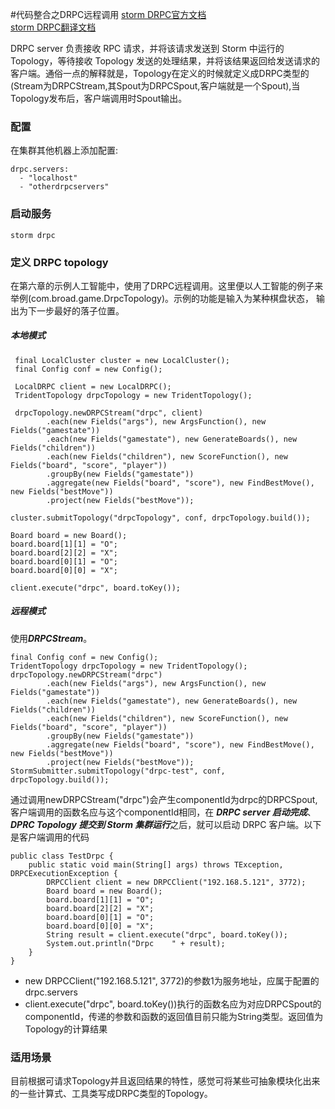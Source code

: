 #代码整合之DRPC远程调用
[storm DRPC官方文档](http://storm.apache.org/releases/1.0.1/Distributed-RPC.html)  
[storm DRPC翻译文档](http://weyo.me/pages/techs/storm-drpc-basis/)

DRPC server 负责接收 RPC 请求，并将该请求发送到 Storm 中运行的 Topology，等待接收 Topology 发送的处理结果，并将该结果返回给发送请求的客户端。通俗一点的解释就是，Topology在定义的时候就定义成DRPC类型的(Stream为DRPCStream,其Spout为DRPCSpout,客户端就是一个Spout),当Topology发布后，客户端调用时Spout输出。

### 配置

在集群其他机器上添加配置:

	drpc.servers:
	  - "localhost"
	  - "otherdrpcservers"
	  
### 启动服务

	storm drpc

### 定义 DRPC topology

在第六章的示例人工智能中，使用了DRPC远程调用。这里便以人工智能的例子来举例(com.broad.game.DrpcTopology)。示例的功能是输入为某种棋盘状态，
输出为下一步最好的落子位置。

##### 本地模式
	 final LocalCluster cluster = new LocalCluster();
	 final Config conf = new Config();

     LocalDRPC client = new LocalDRPC();
     TridentTopology drpcTopology = new TridentTopology();

     drpcTopology.newDRPCStream("drpc", client)
            .each(new Fields("args"), new ArgsFunction(), new Fields("gamestate"))
            .each(new Fields("gamestate"), new GenerateBoards(), new Fields("children"))
            .each(new Fields("children"), new ScoreFunction(), new Fields("board", "score", "player"))
            .groupBy(new Fields("gamestate"))
            .aggregate(new Fields("board", "score"), new FindBestMove(), new Fields("bestMove"))
            .project(new Fields("bestMove"));

    cluster.submitTopology("drpcTopology", conf, drpcTopology.build());

    Board board = new Board();
    board.board[1][1] = "O";
    board.board[2][2] = "X";
    board.board[0][1] = "O";
    board.board[0][0] = "X";
    
    client.execute("drpc", board.toKey());

##### 远程模式

使用***DRPCStream***。

	final Config conf = new Config();
	TridentTopology drpcTopology = new TridentTopology();
	drpcTopology.newDRPCStream("drpc")
			.each(new Fields("args"), new ArgsFunction(), new Fields("gamestate"))
			.each(new Fields("gamestate"), new GenerateBoards(), new Fields("children"))
			.each(new Fields("children"), new ScoreFunction(), new Fields("board", "score", "player"))
			.groupBy(new Fields("gamestate"))
			.aggregate(new Fields("board", "score"), new FindBestMove(), new Fields("bestMove"))
			.project(new Fields("bestMove"));
	StormSubmitter.submitTopology("drpc-test", conf, drpcTopology.build());
	

通过调用newDRPCStream("drpc")会产生componentId为drpc的DRPCSpout,客户端调用的函数名应与这个componentId相同，在 ***DRPC server 启动完成***、***DPRC Topology 提交到 Storm 集群运行***之后，就可以启动 DRPC 客户端。以下是客户端调用的代码

	public class TestDrpc {
		public static void main(String[] args) throws TException, DRPCExecutionException {
			DRPCClient client = new DRPCClient("192.168.5.121", 3772);
			Board board = new Board();
			board.board[1][1] = "O";
			board.board[2][2] = "X";
			board.board[0][1] = "O";
			board.board[0][0] = "X";
			String result = client.execute("drpc", board.toKey());
			System.out.println("Drpc    " + result);
		}
	}
	
+ new DRPCClient("192.168.5.121", 3772)的参数1为服务地址，应属于配置的drpc.servers
+ client.execute("drpc", board.toKey())执行的函数名应为对应DRPCSpout的componentId，传递的参数和函数的返回值目前只能为String类型。返回值为Topology的计算结果

### 适用场景
目前根据可请求Topology并且返回结果的特性，感觉可将某些可抽象模块化出来的一些计算式、工具类写成DRPC类型的Topology。